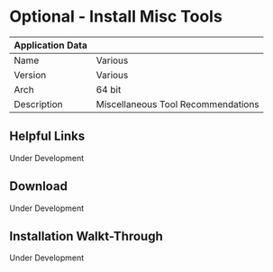 # Optional - Install Misc Tools

| Application Data ||
| ---| --- |
| Name        | Various |
| Version     | Various |
| Arch        | 64 bit |
| Description | Miscellaneous Tool Recommendations |

## Helpful Links

Under Development

## Download

Under Development

## Installation Walkt-Through

Under Development
